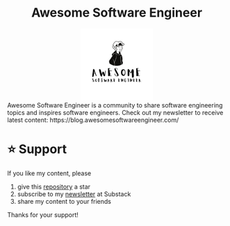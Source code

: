 <div align="center" width="100%">
    <h1>Awesome Software Engineer</h1>
    <img width="33%" src="./assets/awesome-software-engineer.png">
</div>
Awesome Software Engineer is a community to share software engineering topics and inspires software engineers. Check out my newsletter to receive latest content: https://blog.awesomesoftwareengineer.com/

# ⭐ Support
If you like my content, please

1. give this [repository](https://github.com/raychongtk/awesome-software-engineer) a star
2. subscribe to my [newsletter](https://blog.awesomesoftwareengineer.com) at Substack
3. share my content to your friends

Thanks for your support!